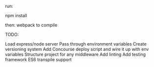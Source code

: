 run:

npm install

then:
webpack to compile



TODO:

Load express/node server
Pass through environment variables
Create versioning system
Add Concourse deploy script and wire it up with env variables
Structure project for any middleware
Add linting
Add testing framework
ES6 transpile support
